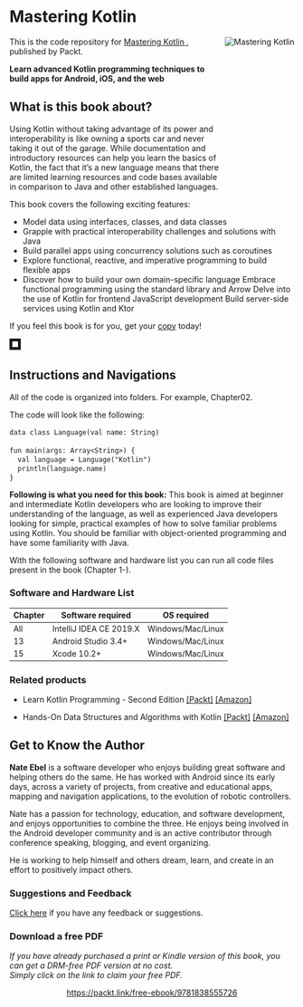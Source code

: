 # Mastering Kotlin 

<a href="https://www.packtpub.com/application-development/mastering-kotlin?utm_source=github&utm_medium=repository&utm_campaign=9781838555726"><img src="https://www.packtpub.com/media/catalog/product/cache/e4d64343b1bc593f1c5348fe05efa4a6/c/o/cover_b13698.png" alt="Mastering Kotlin " height="256px" align="right"></a>

This is the code repository for [Mastering Kotlin ](https://www.packtpub.com/application-development/mastering-kotlin?utm_source=github&utm_medium=repository&utm_campaign=9781838555726), published by Packt.

**Learn advanced Kotlin programming techniques to build apps for Android, iOS, and the web**

## What is this book about?
Using Kotlin without taking advantage of its power and interoperability is like owning a sports car and never taking it out of the garage. While documentation and introductory resources can help you learn the basics of Kotlin, the fact that it’s a new language means that there are limited learning resources and code bases available in comparison to Java and other established languages.


This book covers the following exciting features:
* Model data using interfaces, classes, and data classes 
* Grapple with practical interoperability challenges and solutions with Java 
* Build parallel apps using concurrency solutions such as coroutines 
* Explore functional, reactive, and imperative programming to build flexible apps 
* Discover how to build your own domain-specific language 
Embrace functional programming using the standard library and Arrow 
Delve into the use of Kotlin for frontend JavaScript development 
Build server-side services using Kotlin and Ktor

If you feel this book is for you, get your [copy](https://www.amazon.com/dp/1838555722) today!

<a href="https://www.packtpub.com/?utm_source=github&utm_medium=banner&utm_campaign=GitHubBanner"><img src="https://raw.githubusercontent.com/PacktPublishing/GitHub/master/GitHub.png" 
alt="https://www.packtpub.com/" border="5" /></a>

## Instructions and Navigations
All of the code is organized into folders. For example, Chapter02.

The code will look like the following:
```
data class Language(val name: String)

fun main(args: Array<String>) {
  val language = Language("Kotlin")
  println(language.name)
}
```

**Following is what you need for this book:**
This book is aimed at beginner and intermediate Kotlin developers who are looking to improve their understanding of the language, as well as experienced Java developers looking for simple, practical examples of how to solve familiar problems using Kotlin. You should be familiar with object-oriented programming and have some familiarity with Java.

With the following software and hardware list you can run all code files present in the book (Chapter 1-).
### Software and Hardware List
| Chapter | Software required | OS required |
| -------- | ------------------------------------ | ----------------------------------- |
| All | IntelliJ IDEA CE 2019.X | Windows/Mac/Linux |
| 13 | Android Studio 3.4+ | Windows/Mac/Linux |
| 15 | Xcode 10.2+ | Windows/Mac/Linux |

### Related products
* Learn Kotlin Programming - Second Edition  [[Packt]](https://www.packtpub.com/application-development/learn-kotlin-programming-second-edition?utm_source=github&utm_medium=repository&utm_campaign=9781789802351) [[Amazon]](https://www.amazon.com/dp/B07SL9G83R)

* Hands-On Data Structures and Algorithms with Kotlin  [[Packt]](https://www.packtpub.com/application-development/hands-data-structures-and-algorithms-kotlin?utm_source=github&utm_medium=repository&utm_campaign=9781788994019) [[Amazon]](https://www.amazon.com/dp/B07DTG2629)

## Get to Know the Author
**Nate Ebel**
is a software developer who enjoys building great software and helping others do the same. He has worked with Android since its early days, across a variety of projects, from creative and educational apps, mapping and navigation applications, to the evolution of robotic controllers.

Nate has a passion for technology, education, and software development, and enjoys opportunities to combine the three. He enjoys being involved in the Android developer community and is an active contributor through conference speaking, blogging, and event organizing.

He is working to help himself and others dream, learn, and create in an effort to positively impact others.

### Suggestions and Feedback
[Click here](https://docs.google.com/forms/d/e/1FAIpQLSdy7dATC6QmEL81FIUuymZ0Wy9vH1jHkvpY57OiMeKGqib_Ow/viewform) if you have any feedback or suggestions.


### Download a free PDF

 <i>If you have already purchased a print or Kindle version of this book, you can get a DRM-free PDF version at no cost.<br>Simply click on the link to claim your free PDF.</i>
<p align="center"> <a href="https://packt.link/free-ebook/9781838555726">https://packt.link/free-ebook/9781838555726 </a> </p>